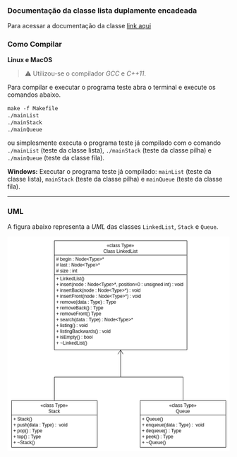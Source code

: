 ### Documentação da classe lista duplamente encadeada
Para acessar a documentação da classe [link aqui](https://github.com/buzutilucas/scientific-programming/tree/master/Ex02/Lista/Doc)

### Como Compilar
__Linux e MacOS__

> :warning:  Utilizou-se o compilador _GCC_ e _C++11_.

Para compilar e executar o programa teste abra o terminal e execute os comandos abaixo.
```
make -f Makefile
./mainList
./mainStack
./mainQueue
```
ou simplesmente executa o programa teste já compilado com o comando `./mainList` (teste da classe lista), `./mainStack` (teste da classe pilha) e `./mainQueue` (teste da classe fila).

__Windows:__ Executar o programa teste já compilado: `mainList` (teste da classe lista), `mainStack` (teste da classe pilha) e `mainQueue` (teste da classe fila).

---

### UML
A figura abaixo representa a _UML_ das classes `LinkedList`, `Stack` e `Queue`.

![UML](img/Diagram_uml.png)
